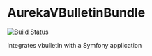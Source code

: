 AurekaVBulletinBundle
=====================
[![Build Status](https://travis-ci.org/aureka/AurekaVBBundle.png)](https://travis-ci.org/aureka/AurekaVBBundle)

Integrates vbulletin with a Symfony application
